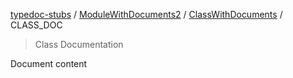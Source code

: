 [typedoc-stubs](../../README.md) / [ModuleWithDocuments2](../README.md) / [ClassWithDocuments](../README.md#classwithdocuments) / CLASS\_DOC

> Class Documentation

Document content
